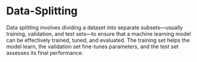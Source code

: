 # Data-Splitting
Data splitting involves dividing a dataset into separate subsets—usually training, validation, and test sets—to ensure that a machine learning model can be effectively trained, tuned, and evaluated. The training set helps the model learn, the validation set fine-tunes parameters, and the test set assesses its final performance.
